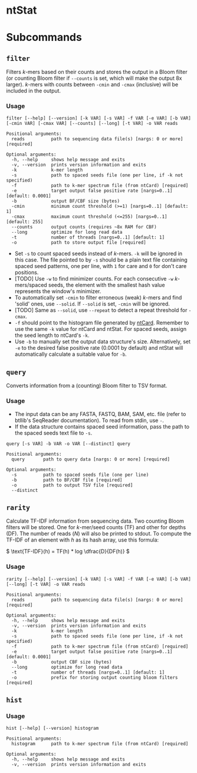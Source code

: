 # ntStat

# Subcommands

## `filter`

Filters *k*-mers based on their counts and stores the output in a Bloom filter (or counting Bloom filter if `--counts` is set, which will make the output 8x larger). *k*-mers with counts between `-cmin` and `-cmax` (inclusive) will be included in the output.

### Usage

```
filter [--help] [--version] [-k VAR] [-s VAR] -f VAR [-e VAR] [-b VAR] [-cmin VAR] [-cmax VAR] [--counts] [--long] [-t VAR] -o VAR reads

Positional arguments:
  reads          path to sequencing data file(s) [nargs: 0 or more] [required]

Optional arguments:
  -h, --help     shows help message and exits
  -v, --version  prints version information and exits
  -k             k-mer length
  -s             path to spaced seeds file (one per line, if -k not specified)
  -f             path to k-mer spectrum file (from ntCard) [required]
  -e             target output false positive rate [nargs=0..1] [default: 0.0001]
  -b             output BF/CBF size (bytes)
  -cmin          minimum count threshold (>=1) [nargs=0..1] [default: 1]
  -cmax          maximum count threshold (<=255) [nargs=0..1] [default: 255]
  --counts       output counts (requires ~8x RAM for CBF)
  --long         optimize for long read data
  -t             number of threads [nargs=0..1] [default: 1]
  -o             path to store output file [required]
```

- Set `-s` to count spaced seeds instead of *k*-mers. `-k` will be ignored in this case. The file pointed to by `-s` should be a plain text file containing spaced seed patterns, one per line, with `1` for care and `0` for don't care positions.
- [TODO] Use `-w` to find minimizer counts. For each consecutive `-w` *k*-mers/spaced seeds, the element with the smallest hash value represents the window's minimizer.
- To automatically set `-cmin` to filter erroneous (weak) *k*-mers and find 'solid' ones, use `--solid`. If `--solid` is set, `-cmin` will be ignored.
- [TODO] Same as `--solid`, use `--repeat` to detect a repeat threshold for `-cmax`.
- `-f` should point to the histogram file generated by [ntCard](https://github.com/bcgsc/ntCard). Remember to use the same `-k` value for ntCard and ntStat. For spaced seeds, assign the seed length to ntCard's `-k`.
- Use `-b` to manually set the output data structure's size. Alternatively, set `-e` to the desired false positive rate (0.0001 by default) and ntStat will automatically calculate a suitable value for `-b`.

## `query`

Converts information from a (counting) Bloom filter to TSV format.

### Usage

- The input data can be any FASTA, FASTQ, BAM, SAM, etc. file (refer to btllib's SeqReader documentation). To read from stdin, use `-`.
- If the data structure contains spaced seed information, pass the path to the spaced seeds text file to `-s`.

```
query [-s VAR] -b VAR -o VAR [--distinct] query

Positional arguments:
  query       path to query data [nargs: 0 or more] [required]

Optional arguments:
  -s          path to spaced seeds file (one per line)
  -b          path to BF/CBF file [required]
  -o          path to output TSV file [required]
  --distinct
```

## `rarity`

Calculate TF-IDF information from sequencing data. Two counting Bloom filters will be stored. One for *k*-mer/seed counts (TF) and other for depths (DF). The number of reads ($N$) will also be printed to stdout. To compute the TF-IDF of an element with $h$ as its hash array, use this formula:

$ \text{TF-IDF}(h) = TF(h) * log \dfrac{D}{DF(h)} $

### Usage

```
rarity [--help] [--version] [-k VAR] [-s VAR] -f VAR [-e VAR] [-b VAR] [--long] [-t VAR] -o VAR reads

Positional arguments:
  reads          path to sequencing data file(s) [nargs: 0 or more] [required]

Optional arguments:
  -h, --help     shows help message and exits
  -v, --version  prints version information and exits
  -k             k-mer length
  -s             path to spaced seeds file (one per line, if -k not specified)
  -f             path to k-mer spectrum file (from ntCard) [required]
  -e             target output false positive rate [nargs=0..1] [default: 0.0001]
  -b             output CBF size (bytes)
  --long         optimize for long read data
  -t             number of threads [nargs=0..1] [default: 1]
  -o             prefix for storing output counting bloom filters [required]
```

## `hist`

### Usage

```
hist [--help] [--version] histogram

Positional arguments:
  histogram      path to k-mer spectrum file (from ntCard) [required]

Optional arguments:
  -h, --help     shows help message and exits
  -v, --version  prints version information and exits
```